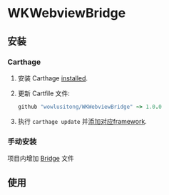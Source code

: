 # WKWebviewBridge


## 安装

### Carthage

 1. 安装 Carthage [installed][Carthage Installation].

 2. 更新 Cartfile 文件:

    ```ruby
    github "wowlusitong/WKWebviewBridge" ~> 1.0.0
    ```

 3. 执行 `carthage update` 并[添加对应framework][Carthage Usage].


[Carthage]: https://github.com/Carthage/Carthage
[Carthage Installation]: https://github.com/Carthage/Carthage#installing-carthage
[Carthage Usage]: https://github.com/Carthage/Carthage#adding-frameworks-to-an-application

### 手动安装

 项目内增加 [Bridge](https://github.com/wowlusitong/WKWebviewBridge/blob/master/WKWebviewBridge/Bridge.swift) 文件

## 使用
